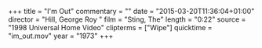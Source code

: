 +++
title = "I'm Out"
commentary = ""
date = "2015-03-20T11:36:04+01:00"
director = "Hill, George Roy "
film = "Sting, The"
length = "0:22"
source = "1998 Universal Home Video"
clipterms = ["Wipe"]
quicktime = "im_out.mov"
year = "1973"
+++